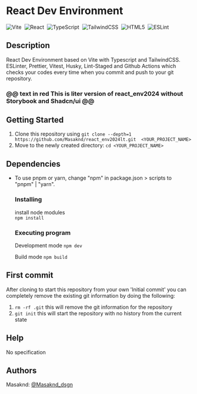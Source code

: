 # React Dev Environment

![Vite](https://img.shields.io/badge/vite-%23646CFF.svg?style=for-the-badge&logo=vite&logoColor=white)&nbsp; ![React](https://img.shields.io/badge/react-%2320232a.svg?style=for-the-badge&logo=react&logoColor=%2361DAFB)&nbsp; ![TypeScript](https://img.shields.io/badge/typescript-%23007ACC.svg?style=for-the-badge&logo=typescript&logoColor=white)&nbsp; ![TailwindCSS](https://img.shields.io/badge/tailwindcss-%2338B2AC.svg?style=for-the-badge&logo=tailwind-css&logoColor=white)&nbsp; ![HTML5](https://img.shields.io/badge/html5-%23E34F26.svg?style=for-the-badge&logo=html5&logoColor=white)&nbsp;
![ESLint](https://img.shields.io/badge/ESLint-4B3263?style=for-the-badge&logo=eslint&logoColor=white)&nbsp;<br>

## Description

React Dev Environment based on Vite with Typescript and TailwindCSS.
ESLinter, Prettier, Vitest, Husky, Lint-Staged and Github Actions which checks your codes every time when you commit and push to your git repository.
### @@ text in red This is liter version of react_env2024 without Storybook and Shadcn/ui @@


## Getting Started

1. Clone this repository using `git clone --depth=1 https://github.com/Masaknd/react_env2024lt.git  <YOUR_PROJECT_NAME>`
2. Move to the newly created directory: `cd <YOUR_PROJECT_NAME>`


## Dependencies

- To use pnpm or yarn, change "npm" in package.json > scripts to "pnpm" | "yarn".

    ### Installing

    install node modules<br>
    `npm install`

    ### Executing program

    Development mode
    `npm dev`

    Build mode
    `npm build`


## First commit
After cloning to start this repository from your own 'Initial commit' you can completely remove the existing git information by doing the following:

1. `rm -rf .git` this will remove the git information for the repository
2. `git init` this will start the repository with no history from the current state


## Help

No specification


## Authors

Masaknd:
[@Masaknd_dsgn](https://twitter.com/Masaknd_dsgn)

<!-- ## Version History
## License
## Acknowledgments
Inspiration, code snippets, etc. -->
